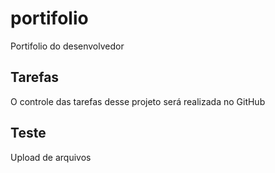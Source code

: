 # portifolio
Portifolio do desenvolvedor

## Tarefas

O controle das tarefas desse projeto será realizada no GitHub

## Teste

Upload de arquivos

